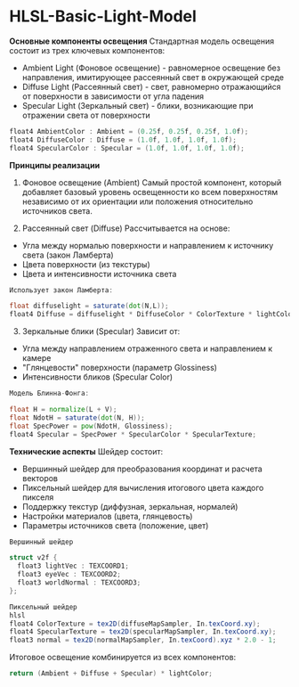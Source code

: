 # HLSL-Basic-Light-Model

**Основные компоненты освещения**
Стандартная модель освещения состоит из трех ключевых компонентов:

  * Ambient Light (Фоновое освещение) - равномерное освещение без направления, имитирующее рассеянный свет в окружающей среде
  * Diffuse Light (Рассеянный свет) - свет, равномерно отражающийся от поверхности в зависимости от угла падения
  * Specular Light (Зеркальный свет) - блики, возникающие при отражении света от поверхности

```glsl
float4 AmbientColor : Ambient = (0.25f, 0.25f, 0.25f, 1.0f);
float4 DiffuseColor : Diffuse = (1.0f, 1.0f, 1.0f, 1.0f); 
float4 SpecularColor : Specular = (1.0f, 1.0f, 1.0f, 1.0f);
```

**Принципы реализации**
1. Фоновое освещение (Ambient)
Самый простой компонент, который добавляет базовый уровень освещенности ко всем поверхностям независимо от их ориентации или положения относительно источников света.

2. Рассеянный свет (Diffuse)
Рассчитывается на основе:
 - Угла между нормалью поверхности и направлением к источнику света (закон Ламберта)
 - Цвета поверхности (из текстуры)
 - Цвета и интенсивности источника света

```glsl
Использует закон Ламберта:

float diffuselight = saturate(dot(N,L));
float4 Diffuse = diffuselight * DiffuseColor * ColorTexture * lightColor;
```

3. Зеркальные блики (Specular)
Зависит от:
  - Угла между направлением отраженного света и направлением к камере
  - "Глянцевости" поверхности (параметр Glossiness)
  - Интенсивности бликов (Specular Color)

```glsl
Модель Блинна-Фонга:

float H = normalize(L + V);
float NdotH = saturate(dot(N, H));
float SpecPower = pow(NdotH, Glossiness);
float4 Specular = SpecPower * SpecularColor * SpecularTexture;
```

**Технические аспекты**
Шейдер состоит:
  - Вершинный шейдер для преобразования координат и расчета векторов
  - Пиксельный шейдер для вычисления итогового цвета каждого пикселя
  - Поддержку текстур (диффузная, зеркальная, нормалей)
  - Настройки материалов (цвета, глянцевость)
  - Параметры источников света (положение, цвет)

```glsl
Вершинный шейдер

struct v2f {
  float3 lightVec : TEXCOORD1;
  float3 eyeVec : TEXCOORD2;
  float3 worldNormal : TEXCOORD3;
};

Пиксельный шейдер
hlsl
float4 ColorTexture = tex2D(diffuseMapSampler, In.texCoord.xy);
float4 SpecularTexture = tex2D(specularMapSampler, In.texCoord.xy);
float3 normal = tex2D(normalMapSampler, In.texCoord).xyz * 2.0 - 1;
```

Итоговое освещение комбинируется из всех компонентов:
```glsl
return (Ambient + Diffuse + Specular) * lightColor;
```
